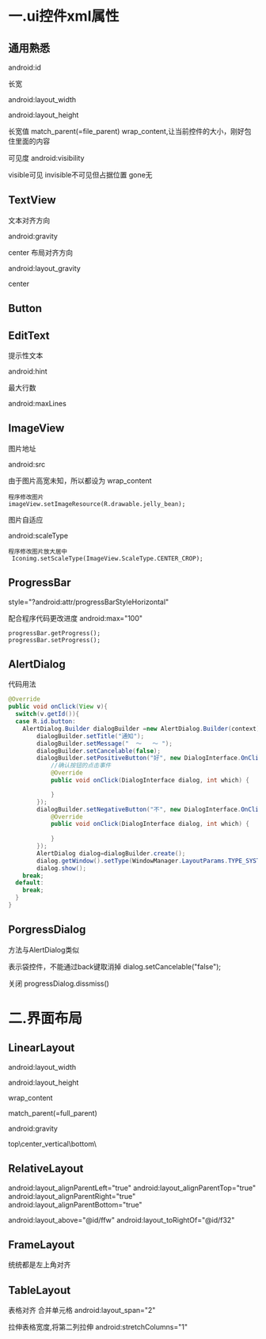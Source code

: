 # 一.ui控件xml属性

## 通用熟悉
android:id

长宽

android:layout_width

android:layout_height

长宽值
match_parent(=file_parent)
wrap_content,让当前控件的大小，刚好包住里面的内容

可见度
android:visibility

visible可见
invisible不可见但占据位置
gone无


## TextView 

文本对齐方向

android:gravity

center
布局对齐方向

android:layout_gravity

center
## Button

## EditText

提示性文本

android:hint

最大行数

android:maxLines

## ImageView

图片地址

android:src

由于图片高宽未知，所以都设为 wrap_content

```
程序修改图片
imageView.setImageResource(R.drawable.jelly_bean);

```
图片自适应

android:scaleType
```
程序修改图片放大居中
 Iconimg.setScaleType(ImageView.ScaleType.CENTER_CROP);
```
## ProgressBar

style="?android:attr/progressBarStyleHorizontal"

配合程序代码更改进度
android:max="100"
```
progressBar.getProgress();
progressBar.setProgress();
```

## AlertDialog

代码用法
``` java
@Override
public void onClick(View v){
  switch(v.getId()){
  case R.id.button:  
    AlertDialog.Builder dialogBuilder =new AlertDialog.Builder(context);
        dialogBuilder.setTitle("通知");
        dialogBuilder.setMessage("  ～   ～ ");
        dialogBuilder.setCancelable(false);
        dialogBuilder.setPositiveButton("好", new DialogInterface.OnClickListener() {
            //确认按钮的点击事件
            @Override
            public void onClick(DialogInterface dialog, int which) {

            }
        });
        dialogBuilder.setNegativeButton("不", new DialogInterface.OnClickListener() {
            @Override
            public void onClick(DialogInterface dialog, int which) {
                
            }
        });
        AlertDialog dialog=dialogBuilder.create();
        dialog.getWindow().setType(WindowManager.LayoutParams.TYPE_SYSTEM_ALERT);//设置AlertDialog类型，保证在广播接收器中可以正常弹出
        dialog.show();
    break;
  default:
    break;
  }
}
```

## PorgressDialog
方法与AlertDialog类似

表示袋控件，不能通过back键取消掉
    dialog.setCancelable("false");
    
关闭
    progressDialog.dissmiss()
    
# 二.界面布局

## LinearLayout
android:layout_width

android:layout_height

wrap_content

match_parent(=full_parent)

android:gravity

top\center_vertical\bottom\


## RelativeLayout

android:layout_alignParentLeft="true"
android:layout_alignParentTop="true"
android:layout_alignParentRight="true"
android:layout_alignParentBottom="true"

android:layout_above="@id/ffw"
android:layout_toRightOf="@id/f32"

## FrameLayout
统统都是左上角对齐
## TableLayout
表格对齐
合并单元格
android:layout_span="2"

拉伸表格宽度,将第二列拉伸
android:stretchColumns="1"
